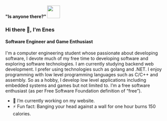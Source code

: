 #### "Is anyone there?" <img src="https://emojis.slackmojis.com/emojis/images/1460579133/354/doom_look.gif" width="40" height="40"/>

### Hi there 👋, I'm Enes
#### Software Engineer and Game Enthusiast 
 
I'm a computer engineering student whose passionate about developing software, I devote much of my free time to developing software and exploring software technologies. I am currently studying backend web development. I prefer using technologies such as golang and .NET. I enjoy programming with low level programming languages such as C/C++ and assembly. So as a hobby, I develop low level applications including embedded systems and games but not limited to. I’m a free software enthusiast (as per Free Software Foundation definition of “free”). 


- 🔭 I’m currently working on my website.
- ⚡ Fun fact: Banging your head against a wall for one hour burns 150 calories. 
